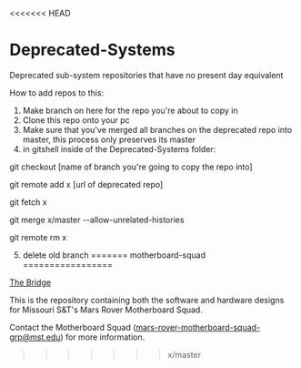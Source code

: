<<<<<<< HEAD
# Deprecated-Systems
 Deprecated sub-system repositories that have no present day equivalent

How to add repos to this: 

1) Make branch on here for the repo you're about to copy in
2) Clone this repo onto your pc
3) Make sure that you've merged all branches on the deprecated repo into master, this process only preserves its master
4) in gitshell inside of the Deprecated-Systems folder:

git checkout [name of branch you're going to copy the repo into]

git remote add x [url of deprecated repo]

git fetch x

git merge x/master --allow-unrelated-histories

git remote rm x

5) delete old branch
=======
motherboard-squad
=================

[The Bridge](https://github.com/MST-MRDT/Motherboard/wiki) 

This is the repository containing both the software and hardware designs for Missouri S&T's Mars Rover Motherboard Squad.

Contact the Motherboard Squad (mars-rover-motherboard-squad-grp@mst.edu) for more information.

>>>>>>> x/master


